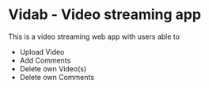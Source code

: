 # Vidab - Video streaming app

This is a video streaming web app with users able to
- Upload Video
- Add Comments
- Delete own Video(s)
- Delete own Comments
